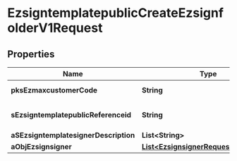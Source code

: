 

# EzsigntemplatepublicCreateEzsignfolderV1Request

## Properties

Name | Type | Description | Notes
------------ | ------------- | ------------- | -------------
**pksEzmaxcustomerCode** | **String** | The Ezmaxcustomer code | 
**sEzsigntemplatepublicReferenceid** | **String** | The referenceid of the Ezsigntemplatepublic | 
**aSEzsigntemplatesignerDescription** | **List&lt;String&gt;** |  | 
**aObjEzsignsigner** | [**List&lt;EzsignsignerRequestCompound&gt;**](EzsignsignerRequestCompound.md) |  | 




